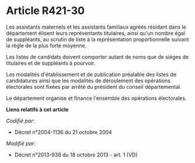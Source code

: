 # Article R421-30

Les assistants maternels et les assistants familiaux agréés résidant dans le département élisent leurs représentants
titulaires, ainsi qu'un nombre égal de suppléants, au scrutin de liste à la représentation proportionnelle suivant la règle
de la plus forte moyenne. 

Les listes de candidats doivent comporter autant de noms que de sièges de titulaires et de suppléants à pourvoir. 

Les modalités d'établissement et de publication préalable des listes de candidatures ainsi que les modalités de déroulement
des opérations électorales sont fixées par arrêté du président du conseil départemental. 

Le département organise et finance l'ensemble des opérations électorales.

**Liens relatifs à cet article**

_Codifié par_:

  - Décret n°2004-1136 du 21 octobre 2004

_Modifié par_:

  - Décret n°2013-938 du 18 octobre 2013 - art. 1 (VD)
